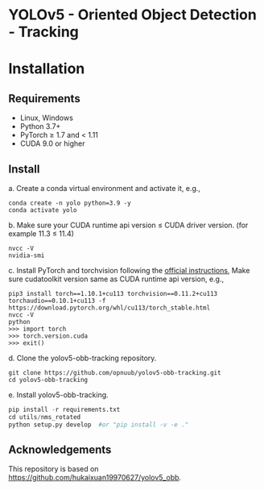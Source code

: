 # YOLOv5 - Oriented Object Detection - Tracking

# Installation
## Requirements
* Linux, Windows
* Python 3.7+ 
* PyTorch ≥ 1.7 and < 1.11
* CUDA 9.0 or higher

## Install 
a. Create a conda virtual environment and activate it, e.g.,
```
conda create -n yolo python=3.9 -y 
conda activate yolo
```
b. Make sure your CUDA runtime api version ≤ CUDA driver version. (for example 11.3 ≤ 11.4)
```
nvcc -V
nvidia-smi
```
c. Install PyTorch and torchvision following the [official instructions](https://pytorch.org/), Make sure cudatoolkit version same as CUDA runtime api version, e.g.,
```
pip3 install torch==1.10.1+cu113 torchvision==0.11.2+cu113 torchaudio==0.10.1+cu113 -f https://download.pytorch.org/whl/cu113/torch_stable.html
nvcc -V
python
>>> import torch
>>> torch.version.cuda
>>> exit()
```
d. Clone the yolov5-obb-tracking repository.
```
git clone https://github.com/opnuub/yolov5-obb-tracking.git
cd yolov5-obb-tracking
```
e. Install yolov5-obb-tracking.

```python 
pip install -r requirements.txt
cd utils/nms_rotated
python setup.py develop  #or "pip install -v -e ."
```


## Acknowledgements
This repository is based on https://github.com/hukaixuan19970627/yolov5_obb.
